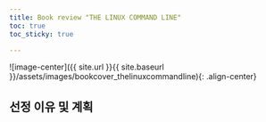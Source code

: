 ```yaml
---
title: Book review "THE LINUX COMMAND LINE"
toc: true
toc_sticky: true

---
```


![image-center]({{ site.url }}{{ site.baseurl }}/assets/images/bookcover_thelinuxcommandline){: .align-center}

## 선정 이유 및 계획


